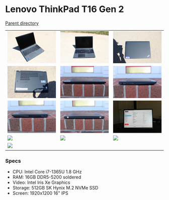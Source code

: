 # Lenovo ThinkPad T16 Gen 2
[Parent directory](../index.md)

<table>
  <tr>
    <td><img src='IMG_7211.JPG'/></td>
    <td><img src='IMG_7212.JPG'/></td>
    <td><img src='IMG_7213.JPG'/></td>
  </tr>
  <tr>
    <td><img src='IMG_7215.JPG'/></td>
    <td><img src='IMG_7216.JPG'/></td>
    <td><img src='IMG_7217.JPG'/></td>
  </tr>
  <tr>
    <td><img src='IMG_7218.JPG'/></td>
    <td><img src='IMG_7219.JPG'/></td>
    <td><img src='IMG_7220.JPG'/></td>
  </tr>
  <tr>
    <td><img src='IMG_6957.JPG'/></td>
    <td><img src='IMG_6951.JPG'/></td>
	<td><img src='IMG_6952.JPG'/></td>
  </tr>
  <tr>
    <td><img src='IMG_6953.JPG'/></td>
  </tr>
</table>

### Specs

* CPU: Intel Core i7-1365U 1.8 GHz
* RAM: 16GB DDR5-5200 soldered
* Video: Intel Iris Xe Graphics
* Storage: 512GB SK Hynix M.2 NVMe SSD
* Screen: 1920x1200 16" IPS
